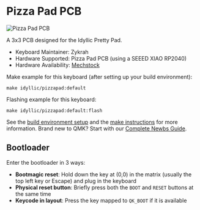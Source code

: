 # Pizza Pad PCB

![Pizza Pad PCB](https://i.imgur.com/eJLuaZYh.jpg)

A 3x3 PCB designed for the Idyllic Pretty Pad.

* Keyboard Maintainer: Zykrah
* Hardware Supported: Pizza Pad PCB (using a SEEED XIAO RP2040)
* Hardware Availability: [Mechstock](https://mechstock.com.au/)

Make example for this keyboard (after setting up your build environment):

    make idyllic/pizzapad:default

Flashing example for this keyboard:

    make idyllic/pizzapad:default:flash

See the [build environment setup](https://docs.qmk.fm/#/getting_started_build_tools) and the [make instructions](https://docs.qmk.fm/#/getting_started_make_guide) for more information. Brand new to QMK? Start with our [Complete Newbs Guide](https://docs.qmk.fm/#/newbs).

## Bootloader

Enter the bootloader in 3 ways:

* **Bootmagic reset**: Hold down the key at (0,0) in the matrix (usually the top left key or Escape) and plug in the keyboard
* **Physical reset button**: Briefly press both the `BOOT` and `RESET` buttons at the same time
* **Keycode in layout**: Press the key mapped to `QK_BOOT` if it is available
